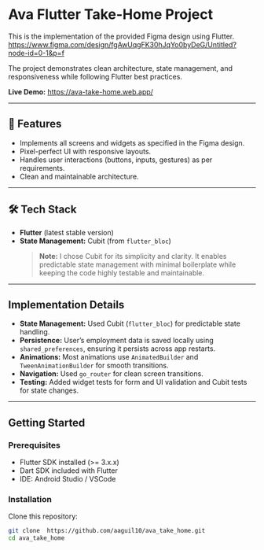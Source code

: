 # Ava Flutter Take-Home Project

This is the implementation of the provided Figma design using Flutter.
https://www.figma.com/design/fgAwUqgFK30hJqYo0byDeG/Untitled?node-id=0-1&p=f

The project demonstrates clean architecture, state management, and responsiveness while following
Flutter best practices.

**Live Demo:** https://ava-take-home.web.app/

---

## 📱 Features

- Implements all screens and widgets as specified in the Figma design.
- Pixel-perfect UI with responsive layouts.
- Handles user interactions (buttons, inputs, gestures) as per requirements.
- Clean and maintainable architecture.

---

## 🛠️ Tech Stack

- **Flutter** (latest stable version)
- **State Management:** Cubit (from `flutter_bloc`)
  > **Note:** I chose Cubit for its simplicity and clarity. It enables predictable state management
  with minimal boilerplate while keeping the code highly testable and maintainable.

---

## Implementation Details

- **State Management:** Used Cubit (`flutter_bloc`) for predictable state handling.
- **Persistence:** User’s employment data is saved locally using `shared_preferences`, ensuring it
  persists across app restarts.
- **Animations:** Most animations use `AnimatedBuilder` and `TweenAnimationBuilder` for smooth
  transitions.
- **Navigation:** Used `go_router` for clean screen transitions.
- **Testing:** Added widget tests for form and UI validation and Cubit tests for state changes.

---

## Getting Started

### Prerequisites

- Flutter SDK installed (>= 3.x.x)
- Dart SDK included with Flutter
- IDE: Android Studio / VSCode

### Installation

Clone this repository:

```bash
git clone  https://github.com/aaguil10/ava_take_home.git
cd ava_take_home